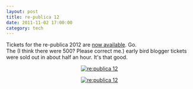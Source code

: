 ```yaml
---
layout: post
title: re-publica 12
date: 2011-11-02 17:00:00
category: tech
---
```

Tickets for the re-publica 2012 are [now available](http://re-publica.de/12). Go.  
The (I think there were 500? Please correct me.) early bird blogger tickets were sold out in about half an hour. It's that good.

<p style="text-align: center;"><a href="http://re-publica.de/12/" title="Meet me in action @ re:publica 12"><img src="http://re-publica.de/banner/300x250-1.png" alt="re:publica 12" /></a></p>

<p style="text-align: center;"><a href="http://re-publica.de/12/" title="Meet me in action @ re:publica 12"><img src="http://re-publica.de/banner/300x250-2.png" alt="re:publica 12" /></a></p>

